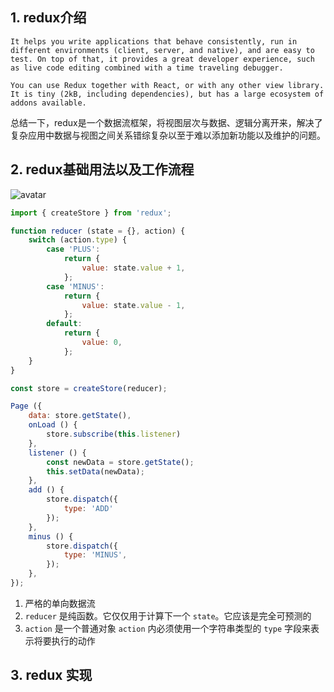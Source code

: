 ## 1. redux介绍

    It helps you write applications that behave consistently, run in different environments (client, server, and native), and are easy to test. On top of that, it provides a great developer experience, such as live code editing combined with a time traveling debugger.

    You can use Redux together with React, or with any other view library. It is tiny (2kB, including dependencies), but has a large ecosystem of addons available.

总结一下，redux是一个数据流框架，将视图层次与数据、逻辑分离开来，解决了复杂应用中数据与视图之间关系错综复杂以至于难以添加新功能以及维护的问题。



## 2. redux基础用法以及工作流程
![avatar](https://www.ruanyifeng.com/blogimg/asset/2016/bg2016091802.jpg)
```javascript
import { createStore } from 'redux';

function reducer (state = {}, action) {
    switch (action.type) {
        case 'PLUS':
            return {
                value: state.value + 1,
            };
        case 'MINUS':
            return {
                value: state.value - 1,
            };
        default:
            return {
                value: 0,
            };
    }
}

const store = createStore(reducer);

Page ({
    data: store.getState(),
    onLoad () {
        store.subscribe(this.listener)
    },
    listener () {
        const newData = store.getState();
        this.setData(newData);
    },
    add () {
        store.dispatch({
            type: 'ADD'
        });
    },
    minus () {
        store.dispatch({
            type: 'MINUS',
        });
    },
});
```
1. 严格的单向数据流
2. `reducer` 是纯函数。它仅仅用于计算下一个 `state`。它应该是完全可预测的
3. `action` 是一个普通对象 `action` 内必须使用一个字符串类型的 `type` 字段来表示将要执行的动作

## 3. redux 实现
